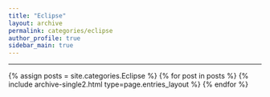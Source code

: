 ```yaml
---
title: "Eclipse"
layout: archive
permalink: categories/eclipse
author_profile: true
sidebar_main: true
---
```

<!-- 공백이 포함되어 있는 카테고리 이름의 경우 site.categories['a b c'] 이런식으로! -->

---

{% assign posts = site.categories.Eclipse %}
{% for post in posts %} {% include archive-single2.html type=page.entries_layout %} {% endfor %}

